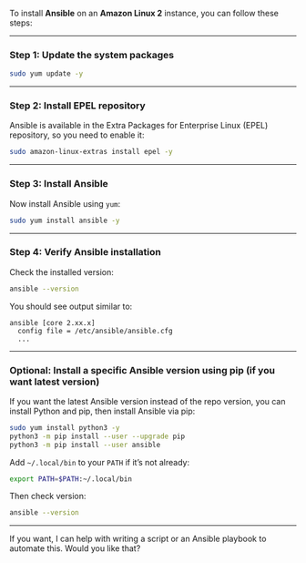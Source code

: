 To install **Ansible** on an **Amazon Linux 2** instance, you can follow these steps:

---

### Step 1: Update the system packages

```bash
sudo yum update -y   
```

---

### Step 2: Install EPEL repository

Ansible is available in the Extra Packages for Enterprise Linux (EPEL) repository, so you need to enable it:

```bash
sudo amazon-linux-extras install epel -y
```

---

### Step 3: Install Ansible

Now install Ansible using `yum`:

```bash
sudo yum install ansible -y
```

---

### Step 4: Verify Ansible installation

Check the installed version:

```bash
ansible --version
```

You should see output similar to:

```
ansible [core 2.xx.x]
  config file = /etc/ansible/ansible.cfg
  ...
```

---

### Optional: Install a specific Ansible version using pip (if you want latest version)

If you want the latest Ansible version instead of the repo version, you can install Python and pip, then install Ansible via pip:

```bash
sudo yum install python3 -y
python3 -m pip install --user --upgrade pip
python3 -m pip install --user ansible
```

Add `~/.local/bin` to your `PATH` if it’s not already:

```bash
export PATH=$PATH:~/.local/bin
```

Then check version:

```bash
ansible --version
```

---

If you want, I can help with writing a script or an Ansible playbook to automate this. Would you like that?
